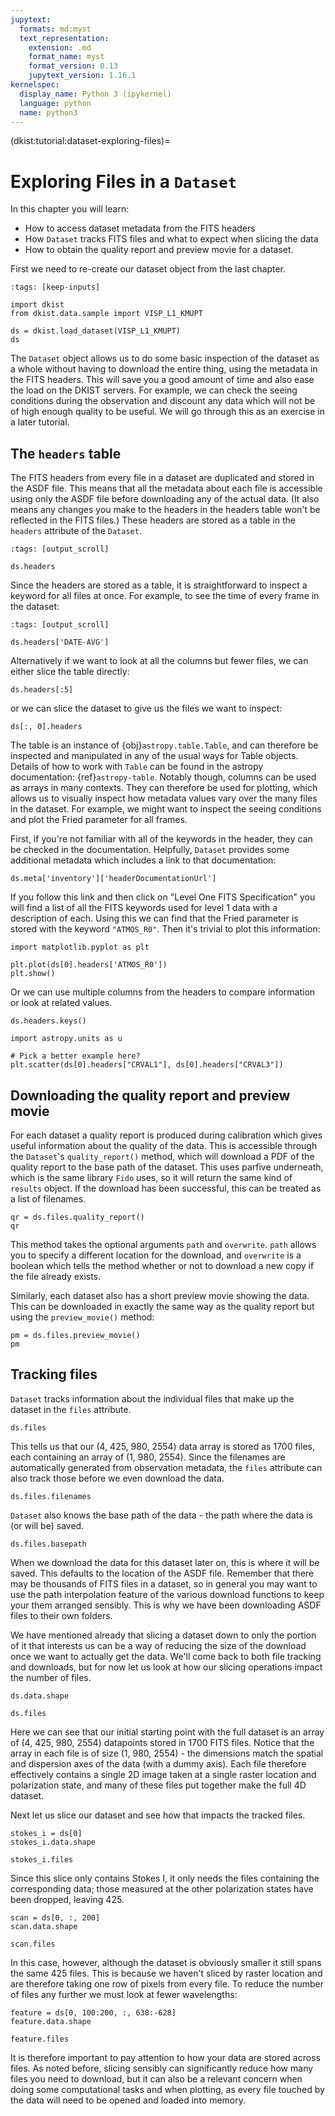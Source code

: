 ```yaml
---
jupytext:
  formats: md:myst
  text_representation:
    extension: .md
    format_name: myst
    format_version: 0.13
    jupytext_version: 1.16.1
kernelspec:
  display_name: Python 3 (ipykernel)
  language: python
  name: python3
---
```


(dkist:tutorial:dataset-exploring-files)=
# Exploring Files in a `Dataset`

In this chapter you will learn:

- How to access dataset metadata from the FITS headers
- How `Dataset` tracks FITS files and what to expect when slicing the data
- How to obtain the quality report and preview movie for a dataset.

First we need to re-create our dataset object from the last chapter.

```{code-cell} ipython3
:tags: [keep-inputs]

import dkist
from dkist.data.sample import VISP_L1_KMUPT

ds = dkist.load_dataset(VISP_L1_KMUPT)
ds
```

The `Dataset` object allows us to do some basic inspection of the dataset as a whole without having to download the entire thing, using the metadata in the FITS headers.
This will save you a good amount of time and also ease the load on the DKIST servers.
For example, we can check the seeing conditions during the observation and discount any data which will not be of high enough quality to be useful.
We will go through this as an exercise in a later tutorial.

## The `headers` table

The FITS headers from every file in a dataset are duplicated and stored in the ASDF file.
This means that all the metadata about each file is accessible using only the ASDF file before downloading any of the actual data.
(It also means any changes you make to the headers in the headers table won't be reflected in the FITS files.)
These headers are stored as a table in the `headers` attribute of the `Dataset`.

```{code-cell} ipython3
:tags: [output_scroll]

ds.headers
```

Since the headers are stored as a table, it is straightforward to inspect a keyword for all files at once.
For example, to see the time of every frame in the dataset:

```{code-cell} ipython3
:tags: [output_scroll]

ds.headers['DATE-AVG']
```

Alternatively if we want to look at all the columns but fewer files, we can either slice the table directly:

```{code-cell} ipython3
ds.headers[:5]
```

or we can slice the dataset to give us the files we want to inspect:

```{code-cell} ipython3
ds[:, 0].headers
```

The table is an instance of {obj}`astropy.table.Table`, and can therefore be inspected and manipulated in any of the usual ways for Table objects.
Details of how to work with `Table` can be found in the astropy documentation: {ref}`astropy-table`.
Notably though, columns can be used as arrays in many contexts.
They can therefore be used for plotting, which allows us to visually inspect how metadata values vary over the many files in the dataset.
For example, we might want to inspect the seeing conditions and plot the Fried parameter for all frames.

First, if you're not familiar with all of the keywords in the header, they can be checked in the documentation.
Helpfully, `Dataset` provides some additional metadata which includes a link to that documentation:

```{code-cell} ipython3
ds.meta['inventory']['headerDocumentationUrl']
```

If you follow this link and then click on "Level One FITS Specification" you will find a list of all the FITS keywords used for level 1 data with a description of each.
Using this we can find that the Fried parameter is stored with the keyword `"ATMOS_R0"`.
Then it's trivial to plot this information:

```{code-cell} ipython3
import matplotlib.pyplot as plt

plt.plot(ds[0].headers['ATMOS_R0'])
plt.show()
```

Or we can use multiple columns from the headers to compare information or look at related values.

```{code-cell} ipython3
ds.headers.keys()
```

```{code-cell} ipython3
import astropy.units as u

# Pick a better example here?
plt.scatter(ds[0].headers["CRVAL1"], ds[0].headers["CRVAL3"])
```

## Downloading the quality report and preview movie

For each dataset a quality report is produced during calibration which gives useful information about the quality of the data.
This is accessible through the `Dataset`'s `quality_report()` method, which will download a PDF of the quality report to the base path of the dataset.
This uses parfive underneath, which is the same library `Fido` uses, so it will return the same kind of `results` object.
If the download has been successful, this can be treated as a list of filenames.

```{code-cell} ipython3
qr = ds.files.quality_report()
qr
```

This method takes the optional arguments `path` and `overwrite`.
`path` allows you to specify a different location for the download, and `overwrite` is a boolean which tells the method whether or not to download a new copy if the file already exists.

Similarly, each dataset also has a short preview movie showing the data.
This can be downloaded in exactly the same way as the quality report but using the `preview_movie()` method:

```{code-cell} ipython3
pm = ds.files.preview_movie()
pm
```

## Tracking files

`Dataset` tracks information about the individual files that make up the dataset in the `files` attribute.

```{code-cell} ipython3
ds.files
```

This tells us that our (4, 425, 980, 2554) data array is stored as 1700 files, each containing an array of (1, 980, 2554).
Since the filenames are automatically generated from observation metadata, the `files` attribute can also track those before we even download the data.

```{code-cell} ipython3
ds.files.filenames
```

`Dataset` also knows the base path of the data - the path where the data is (or will be) saved.

```{code-cell} ipython3
ds.files.basepath
```

When we download the data for this dataset later on, this is where it will be saved.
This defaults to the location of the ASDF file.
Remember that there may be thousands of FITS files in a dataset, so in general you may want to use the path interpolation feature of the various download functions to keep your them arranged sensibly.
This is why we have been downloading ASDF files to their own folders.

We have mentioned already that slicing a dataset down to only the portion of it that interests us can be a way of reducing the size of the download once we want to actually get the data. We'll come back to both file tracking and downloads, but for now let us look at how our slicing operations impact the number of files.

```{code-cell} ipython3
ds.data.shape
```

```{code-cell} ipython3
ds.files
```

Here we can see that our initial starting point with the full dataset is an array of (4, 425, 980, 2554) datapoints stored in 1700 FITS files. Notice that the array in each file is of size (1, 980, 2554) - the dimensions match the spatial and dispersion axes of the data (with a dummy axis). Each file therefore effectively contains a single 2D image taken at a single raster location and polarization state, and many of these files put together make the full 4D dataset.

Next let us slice our dataset and see how that impacts the tracked files.

```{code-cell} ipython3
stokes_i = ds[0]
stokes_i.data.shape
```
```{code-cell} ipython3
stokes_i.files
```

Since this slice only contains Stokes I, it only needs the files containing the corresponding data; those measured at the other polarization states have been dropped, leaving 425.

```{code-cell} ipython3
scan = ds[0, :, 200]
scan.data.shape
```
```{code-cell} ipython3
scan.files
```

In this case, however, although the dataset is obviously smaller it still spans the same 425 files. This is because we haven't sliced by raster location and are therefore taking one row of pixels from every file. To reduce the number of files any further we must look at fewer wavelengths:

```{code-cell} ipython3
feature = ds[0, 100:200, :, 638:-628]
feature.data.shape
```

```{code-cell} ipython3
feature.files
```

It is therefore important to pay attention to how your data are stored across files. As noted before, slicing sensibly can significantly reduce how many files you need to download, but it can also be a relevant concern when doing some computational tasks and when plotting, as every file touched by the data will need to be opened and loaded into memory.
